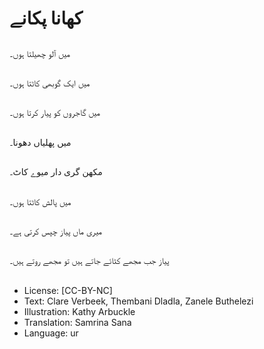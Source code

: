 # کھانا پکانے

##
میں آلو چھیلتا ہوں۔

##
میں ایک گوبھی کاٹتا ہوں۔

##
میں گاجروں کو پیار کرتا ہوں۔

##
میں پھلیاں دھونا۔

##
مکھن گری دار میوے کاٹ۔

##
میں پالش کاٹتا ہوں۔

##
میری ماں پیاز چپس کرتی ہے۔

##
پیاز جب مجھے کٹائے جاتے ہیں تو مجھے روتے ہیں۔

##
* License: [CC-BY-NC]
* Text: Clare Verbeek, Thembani Dladla, Zanele Buthelezi
* Illustration: Kathy Arbuckle
* Translation: Samrina Sana
* Language: ur

